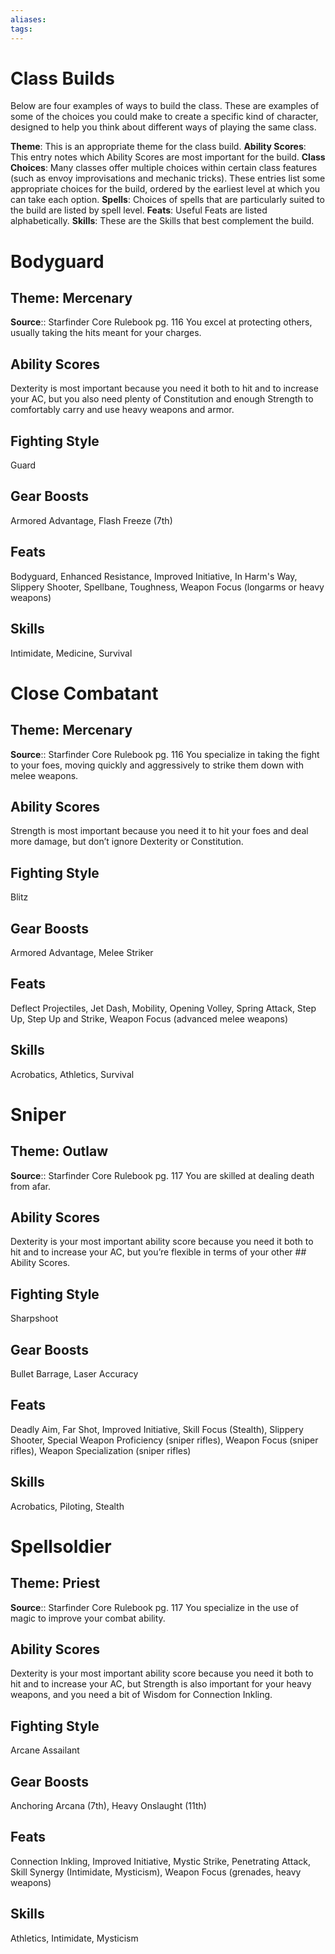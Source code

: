 ```yaml
---
aliases: 
tags: 
---
```


# Class Builds

Below are four examples of ways to build the class. These are examples of some of the choices you could make to create a specific kind of character, designed to help you think about different ways of playing the same class.

**Theme**: This is an appropriate theme for the class build.
**Ability Scores**: This entry notes which Ability Scores are most important for the build.
**Class Choices**: Many classes offer multiple choices within certain class features (such as envoy improvisations and mechanic tricks). These entries list some appropriate choices for the build, ordered by the earliest level at which you can take each option.
**Spells**: Choices of spells that are particularly suited to the build are listed by spell level.
**Feats**: Useful Feats are listed alphabetically.
**Skills**: These are the Skills that best complement the build.

# Bodyguard

## Theme: Mercenary

**Source**:: Starfinder Core Rulebook pg. 116
You excel at protecting others, usually taking the hits meant for your charges.

## Ability Scores

Dexterity is most important because you need it both to hit and to increase your AC, but you also need plenty of Constitution and enough Strength to comfortably carry and use heavy weapons and armor.

## Fighting Style

Guard

## Gear Boosts

Armored Advantage, Flash Freeze (7th)

## Feats

Bodyguard, Enhanced Resistance, Improved Initiative, In Harm's Way, Slippery Shooter, Spellbane, Toughness, Weapon Focus (longarms or heavy weapons)

## Skills

Intimidate, Medicine, Survival

# Close Combatant

## Theme: Mercenary

**Source**:: Starfinder Core Rulebook pg. 116
You specialize in taking the fight to your foes, moving quickly and aggressively to strike them down with melee weapons.

## Ability Scores

Strength is most important because you need it to hit your foes and deal more damage, but don’t ignore Dexterity or Constitution.

## Fighting Style

Blitz

## Gear Boosts

Armored Advantage, Melee Striker

## Feats

Deflect Projectiles, Jet Dash, Mobility, Opening Volley, Spring Attack, Step Up, Step Up and Strike, Weapon Focus (advanced melee weapons)

## Skills

Acrobatics, Athletics, Survival

# Sniper

## Theme: Outlaw

**Source**:: Starfinder Core Rulebook pg. 117
You are skilled at dealing death from afar.

## Ability Scores

Dexterity is your most important ability score because you need it both to hit and to increase your AC, but you’re flexible in terms of your other ## Ability Scores.

## Fighting Style

Sharpshoot

## Gear Boosts

Bullet Barrage, Laser Accuracy

## Feats

Deadly Aim, Far Shot, Improved Initiative, Skill Focus (Stealth), Slippery Shooter, Special Weapon Proficiency (sniper rifles), Weapon Focus (sniper rifles), Weapon Specialization (sniper rifles)

## Skills

Acrobatics, Piloting, Stealth

# Spellsoldier

## Theme: Priest

**Source**:: Starfinder Core Rulebook pg. 117
You specialize in the use of magic to improve your combat ability.

## Ability Scores

Dexterity is your most important ability score because you need it both to hit and to increase your AC, but Strength is also important for your heavy weapons, and you need a bit of Wisdom for Connection Inkling.

## Fighting Style

Arcane Assailant

## Gear Boosts

Anchoring Arcana (7th), Heavy Onslaught (11th)

## Feats

Connection Inkling, Improved Initiative, Mystic Strike, Penetrating Attack, Skill Synergy (Intimidate, Mysticism), Weapon Focus (grenades, heavy weapons)

## Skills

Athletics, Intimidate, Mysticism
